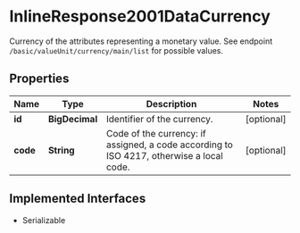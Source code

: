 

# InlineResponse2001DataCurrency

Currency of the attributes representing a monetary value. See endpoint `/basic/valueUnit/currency/main/list` for possible values.

## Properties

Name | Type | Description | Notes
------------ | ------------- | ------------- | -------------
**id** | **BigDecimal** | Identifier of the currency. |  [optional]
**code** | **String** | Code of the currency: if assigned, a code according to ISO 4217, otherwise a local code. |  [optional]


## Implemented Interfaces

* Serializable


